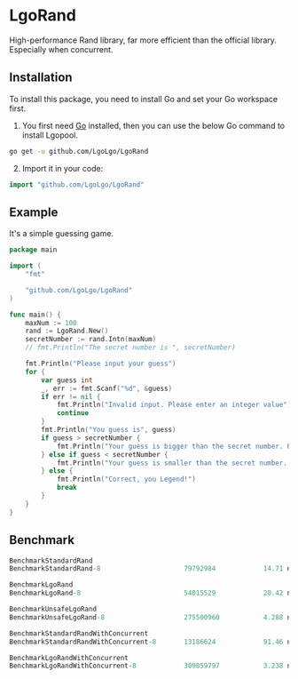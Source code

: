 # LgoRand

High-performance Rand library, far more efficient than the official library. Especially when concurrent.

## Installation

To install this package, you need to install Go and set your Go workspace first.

1. You first need [Go](https://golang.org/) installed, then you can use the below Go command to install Lgopool.

```sh
go get -u github.com/LgoLgo/LgoRand
```

2. Import it in your code:

```go
import "github.com/LgoLgo/LgoRand"
```

## Example

It's a simple guessing game.

```go
package main

import (
	"fmt"

	"github.com/LgoLgo/LgoRand"
)

func main() {
	maxNum := 100
	rand := LgoRand.New()
	secretNumber := rand.Intn(maxNum)
	// fmt.Println("The secret number is ", secretNumber)

	fmt.Println("Please input your guess")
	for {
		var guess int
		_, err := fmt.Scanf("%d", &guess)
		if err != nil {
			fmt.Println("Invalid input. Please enter an integer value")
			continue
		}
		fmt.Println("You guess is", guess)
		if guess > secretNumber {
			fmt.Println("Your guess is bigger than the secret number. Please try again")
		} else if guess < secretNumber {
			fmt.Println("Your guess is smaller than the secret number. Please try again")
		} else {
			fmt.Println("Correct, you Legend!")
			break
		}
	}
}
```

## Benchmark

```go
BenchmarkStandardRand
BenchmarkStandardRand-8                 	79792984	        14.71 ns/op

BenchmarkLgoRand
BenchmarkLgoRand-8                      	54015529	        20.42 ns/op

BenchmarkUnsafeLgoRand
BenchmarkUnsafeLgoRand-8                	275500960	        4.288 ns/op

BenchmarkStandardRandWithConcurrent
BenchmarkStandardRandWithConcurrent-8   	13186624	        91.46 ns/op

BenchmarkLgoRandWithConcurrent
BenchmarkLgoRandWithConcurrent-8        	309059797	        3.238 ns/op
```